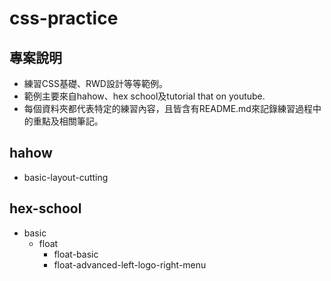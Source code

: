 # css-practice

## 專案說明
- 練習CSS基礎、RWD設計等等範例。
- 範例主要來自hahow、hex school及tutorial that on youtube.
- 每個資料夾都代表特定的練習內容，且皆含有README.md來記錄練習過程中的重點及相關筆記。

## hahow
- basic-layout-cutting

## hex-school
- basic
    - float
        - float-basic
        - float-advanced-left-logo-right-menu